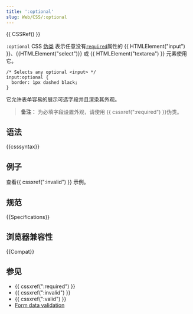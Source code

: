 ```yaml
---
title: ':optional'
slug: Web/CSS/:optional
---
```


{{ CSSRef() }}

`:optional` CSS [伪类](/zh-CN/CSS/Pseudo-classes) 表示任意没有[`required`](/zh-CN/docs/Web/HTML/Element/input#required)属性的 {{ HTMLElement("input") }}、{{HTMLElement("select")}} 或 {{ HTMLElement("textarea") }} 元素使用它。

```
/* Selects any optional <input> */
input:optional {
  border: 1px dashed black;
}
```

它允许表单容易的展示可选字段并且渲染其外观。

> **备注：** 为必填字段设置外观，请使用 {{ cssxref(":required") }}伪类。

## 语法

{{csssyntax}}

## 例子

查看{{ cssxref(":invalid") }} 示例。

## 规范

{{Specifications}}

## 浏览器兼容性

{{Compat}}

## 参见

- {{ cssxref(":required") }}
- {{ cssxref(":invalid") }}
- {{ cssxref(":valid") }}
- [Form data validation](/zh-CN/docs/Learn/HTML/Forms/Form_validation)
